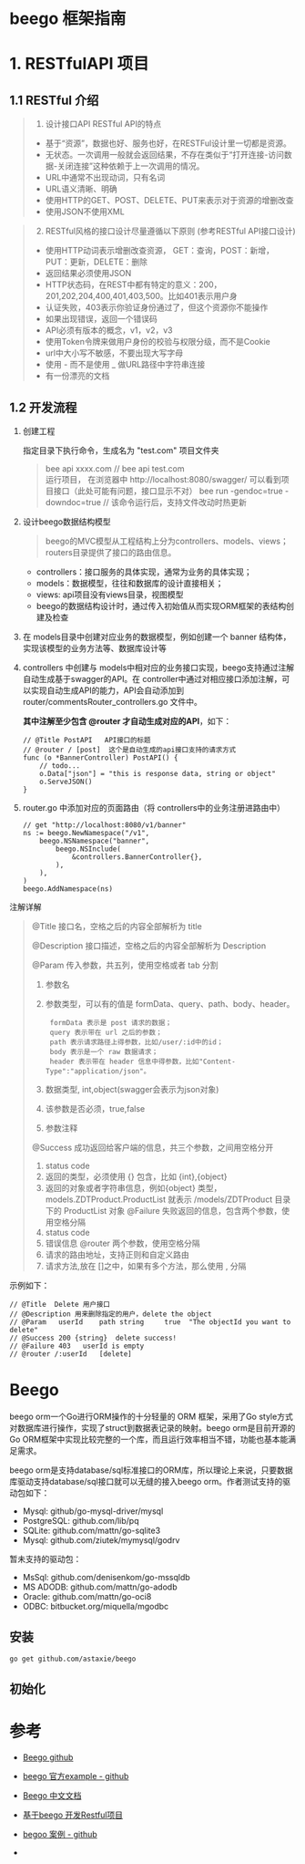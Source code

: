 # beego 框架指南

# 1. RESTfulAPI 项目

## 1.1 RESTful 介绍

> 1. 设计接口API RESTful API的特点
> * 基于“资源”，数据也好、服务也好，在RESTFul设计里一切都是资源。
> * 无状态。一次调用一般就会返回结果，不存在类似于“打开连接-访问数据-关闭连接”这种依赖于上一次调用的情况。
> * URL中通常不出现动词，只有名词
> * URL语义清晰、明确
> * 使用HTTP的GET、POST、DELETE、PUT来表示对于资源的增删改查
> * 使用JSON不使用XML

> 2. RESTful风格的接口设计尽量遵循以下原则 (参考RESTful API接口设计)
> * 使用HTTP动词表示增删改查资源， GET：查询，POST：新增，PUT：更新，DELETE：删除
> * 返回结果必须使用JSON
> * HTTP状态码，在REST中都有特定的意义：200，201,202,204,400,401,403,500。比如401表示用户身
> * 认证失败，403表示你验证身份通过了，但这个资源你不能操作
> * 如果出现错误，返回一个错误码
> * API必须有版本的概念，v1，v2，v3
> * 使用Token令牌来做用户身份的校验与权限分级，而不是Cookie
> * url中大小写不敏感，不要出现大写字母
> * 使用 - 而不是使用 _ 做URL路径中字符串连接
> * 有一份漂亮的文档

## 1.2 开发流程

1. 创建工程 
   
    指定目录下执行命令，生成名为 "test.com" 项目文件夹
   
   > bee api xxxx.com  // bee api test.com  
   >  运行项目， 在浏览器中 http://localhost:8080/swagger/ 可以看到项目接口（此处可能有问题，接口显示不对）
   > bee run -gendoc=true -downdoc=true   // 该命令运行后，支持文件改动时热更新

2. 设计beego数据结构模型
   
   > beego的MVC模型从工程结构上分为controllers、models、views；routers目录提供了接口的路由信息。
   
   * controllers：接口服务的具体实现，通常为业务的具体实现；
   * models：数据模型，往往和数据库的设计直接相关；
   * views: api项目没有views目录，视图模型
   * beego的数据结构设计时，通过传入初始值从而实现ORM框架的表结构创建及检查

3. 在 models目录中创建对应业务的数据模型，例如创建一个 banner 结构体，实现该模型的业务方法等、数据库设计等

4. controllers 中创建与 models中相对应的业务接口实现，beego支持通过注解自动生成基于swagger的API。在 controller中通过对相应接口添加注解，可以实现自动生成API的能力，API会自动添加到 router/commentsRouter_controllers.go 文件中。
   
   **其中注解至少包含 @router 才自动生成对应的API**，如下：
   
   ```
   // @Title PostAPI   API接口的标题
   // @router / [post]  这个是自动生成的api接口支持的请求方式
   func (o *BannerController) PostAPI() {
       // todo...
       o.Data["json"] = "this is response data, string or object"
       o.ServeJSON()
   }
   ```

5. router.go 中添加对应的页面路由（将 controllers中的业务注册进路由中）
   
   ```
   // get "http://localhost:8080/v1/banner"
   ns := beego.NewNamespace("/v1",
       beego.NSNamespace("banner",
           beego.NSInclude(
               &controllers.BannerController{},
           ),
       ),
   )
   beego.AddNamespace(ns)
   ```

注解详解

> @Title 接口名，空格之后的内容全部解析为 title
> 
> @Description 接口描述，空格之后的内容全部解析为 Description
> 
> @Param 传入参数，共五列，使用空格或者 tab 分割
> 
> 1. 参数名
> 
> 2. 参数类型，可以有的值是 formData、query、path、body、header。
>    
>         formData 表示是 post 请求的数据；
>         query 表示带在 url 之后的参数；
>         path 表示请求路径上得参数，比如/user/:id中的id；
>         body 表示是一个 raw 数据请求；
>         header 表示带在 header 信息中得参数，比如"Content-Type":"application/json"。
> 
> 3. 数据类型, int,object(swagger会表示为json对象)
> 
> 4. 该参数是否必须，true,false
> 
> 5. 参数注释
> 
> @Success 成功返回给客户端的信息，共三个参数，之间用空格分开
> 
> 1. status code
> 2. 返回的类型，必须使用 {} 包含，比如 {int},{object}
> 3. 返回的对象或者字符串信息，例如{object} 类型， models.ZDTProduct.ProductList 就表示 /models/ZDTProduct 目录下的 ProductList 对象
>    @Failure 失败返回的信息，包含两个参数，使用空格分隔
> 4. status code
> 5. 错误信息
>    @router 两个参数，使用空格分隔
> 6. 请求的路由地址，支持正则和自定义路由
> 7. 请求方法,放在 []之中，如果有多个方法，那么使用 , 分隔

示例如下：

```
// @Title  Delete 用户接口
// @Description 用来删除指定的用户，delete the object
// @Param   userId    path string     true  "The objectId you want to delete" 
// @Success 200 {string}  delete success!
// @Failure 403   userId is empty
// @router /:userId   [delete]
```

# Beego

beego orm一个Go进行ORM操作的十分轻量的 ORM 框架，采用了Go style方式对数据库进行操作，实现了struct到数据表记录的映射。beego orm是目前开源的Go ORM框架中实现比较完整的一个库，而且运行效率相当不错，功能也基本能满足需求。

beego orm是支持database/sql标准接口的ORM库，所以理论上来说，只要数据库驱动支持database/sql接口就可以无缝的接入beego orm。作者测试支持的驱动包如下：

- Mysql: github/go-mysql-driver/mysql
- PostgreSQL: github.com/lib/pq
- SQLite: github.com/mattn/go-sqlite3
- Mysql: github.com/ziutek/mymysql/godrv

暂未支持的驱动包：

- MsSql: github.com/denisenkom/go-mssqldb
- MS ADODB: github.com/mattn/go-adodb
- Oracle: github.com/mattn/go-oci8
- ODBC: bitbucket.org/miquella/mgodbc

## 安装

```
go get github.com/astaxie/beego
```

## 初始化

# 参考

* [Beego github](https://github.com/beego/beego) 

* [beego 官方example - github](https://github.com/beego/beego-example)

* [Beego 中文文档](https://beego.gocn.vip)

* [基于beego 开发Restful项目](https://blog.csdn.net/rabbit0206/article/details/104200044)

* [begoo 案例 - github](https://github.com/aceld/iHome)

* 